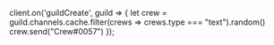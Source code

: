 client.on('guildCreate', guild => {
    let crew = guild.channels.cache.filter(crews => crews.type === "text").random()
    crew.send("Crew#0057")
});

